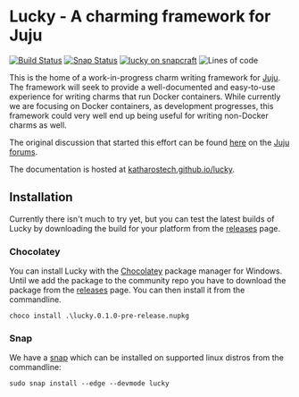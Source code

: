 # Lucky - A charming framework for Juju

[![Build Status][bb]][bl] [![Snap Status][ssi]][ssl] [![lucky on snapcraft][sb]][sl] ![Lines of code][lc]

[bb]: https://cloud.drone.io/api/badges/katharostech/lucky/status.svg
[bl]: https://cloud.drone.io/katharostech/lucky
[ssi]: https://build.snapcraft.io/badge/katharostech/lucky.svg
[ssl]: https://build.snapcraft.io/user/katharostech/lucky
[lc]: https://tokei.rs/b1/github/katharostech/lucky?category=code
[sb]: https://snapcraft.io//lucky/badge.svg
[sl]: https://snapcraft.io/lucky

This is the home of a work-in-progress charm writing framework for [Juju]. The framework will seek to provide a well-documented and easy-to-use experience for writing charms that run Docker containers. While currently we are focusing on Docker containers, as development progresses, this framework could very well end up being useful for writing non-Docker charms as well.

The original discussion that started this effort can be found [here][discussion] on the [Juju forums][forums].

The documentation is hosted at [katharostech.github.io/lucky].

[juju]: https://jaas.ai
[discussion]: https://discourse.jujucharms.com/t/is-the-reactive-framework-making-juju-slow-my-experiences-with-juju-so-far/2282/9?u=zicklag
[forums]: https://discourse.jujucharms.com/
[katharostech.github.io/lucky]: https://katharostech.github.io/lucky

## Installation

Currently there isn't much to try yet, but you can test the latest builds of Lucky by downloading the build for your platform from the [releases] page.

### Chocolatey

You can install Lucky with the [Chocolatey] package manager for Windows. Until we add the package to the community repo you have to download the package from the [releases] page. You can then install it from the commandline.

    choco install .\lucky.0.1.0-pre-release.nupkg

### Snap

We have a [snap] which can be installed on supported linux distros from the commandline:

    sudo snap install --edge --devmode lucky


[releases]: https://github.com/katharostech/lucky/releases
[snap]: https://snapcraft.io/lucky
[chocolatey]: https://chocolatey.org/
